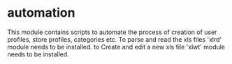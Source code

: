 automation
==========
This module contains scripts to automate the process of creation of user profiles, store profiles, categories etc.
To parse and read the xls files 'xlrd' module needs to be installed.
to Create and edit a new xls file 'xlwt' module needs to be installed.
